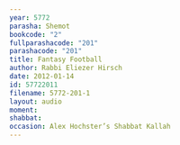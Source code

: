 ```yaml
---
year: 5772
parasha: Shemot
bookcode: "2"
fullparashacode: "201"
parashacode: "201"
title: Fantasy Football
author: Rabbi Eliezer Hirsch
date: 2012-01-14
id: 57722011
filename: 5772-201-1
layout: audio
moment: 
shabbat: 
occasion: Alex Hochster’s Shabbat Kallah
---
```

